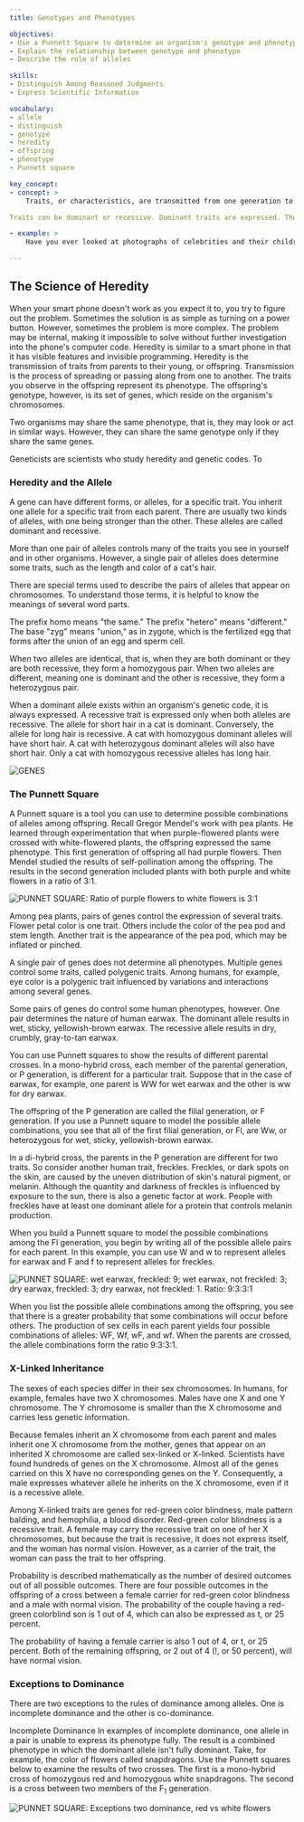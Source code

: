 ```yaml
---
title: Genotypes and Phenotypes

objectives:
- Use a Punnett Square to determine an organism's genotype and phenotype
- Explain the relationship between genotype and phenotype
- Describe the role of alleles

skills:
- Distinguish Among Reasoned Judgments
- Express Scientific Information

vocabulary:
- allele
- distinguish
- genotype
- heredity
- offspring
- phenotype
- Punnett square

key_concept:
- concept: >
    Traits, or characteristics, are transmitted from one generation to the next. This transmission is called heredity. The young. also called offspring, resemble their parents. However, there are also differences, or variations, between them. The traits we observe in an organism represent its phenotype. The genetic information underlying the phenotype is called the genotype.

Traits con be dominant or recessive. Dominant traits are expressed. They are the traits that you observe. Recessive traits may or may not be expressed, depending on other factors.

- example: >
    Have you ever looked at photographs of celebrities and their children and noticed a strong resemblance? Or perhaps you resemble someone in your family. An organism's traits, or characteristics, are passed from parents to their offspring on chromosomes. Chromosomes are threads of proteins and a substance coiled DNA. or deoxyribonucleic acid, which contains small sections called genes. Each gene lives in a specific spot on a chromosome. This spot is called a gene's locus. Different genes live at different loci. You con think of genes as computer code for specific traits.

---
```


## The Science of Heredity

When your smart phone doesn't work as you expect it to, you try to figure out the problem. Sometimes the solution is as simple as turning on a power button. However, sometimes the problem is more complex. The problem may be internal, making it impossible to solve without further investigation into the phone's computer code. Heredity is similar to a smart phone in that it has visible features and invisible programming. Heredity is the transmission of traits from parents to their young, or offspring. Transmission is the process of spreading or passing along from one to another. The traits you observe in the offspring represent its phenotype. The offspring's genotype, however, is its set of genes, which reside on the organism's chromosomes.

Two organisms may share the same phenotype, that is, they may look or act in similar ways. However, they can share the same genotype only if they share the same genes.

Geneticists are scientists who study heredity and genetic codes. To

### Heredity and the Allele

A gene can have different forms, or alleles, for a specific trait. You inherit one allele for a specific trait from each parent. There are usually two kinds of alleles, with one being stronger than the other. These alleles are called dominant and recessive.

More than one pair of alleles controls many of the traits you see in yourself and in other organisms. However, a single pair of alleles does determine some traits, such as the length and color of a cat's hair.

There are special terms used to describe the pairs of alleles that appear on chromosomes. To understand those terms, it is helpful to know the meanings of several word parts.

The prefix homo means "the same." The prefix "hetero" means "different." The base "zyg" means "union," as in zygote, which is the fertilized egg that forms after the union of an egg and sperm cell.

When two alleles are identical, that is, when they are both dominant or they are both recessive, they form a homozygous pair. When two alleles are different, meaning one is dominant and the other is recessive, they form a heterozygous pair. 

When a dominant allele exists within an organism's genetic code, it is always expressed. A recessive trait is expressed only when both alleles are recessive. The allele for short hair in a cat is dominant. Conversely, the allele for long hair is recessive. A cat with homozygous dominant alleles will have short hair. A cat with heterozygous dominant alleles will also have short hair. Only a cat with homozygous recessive alleles has long hair.

![GENES]()

### The Punnett Square

A Punnett square is a tool you can use to determine possible combinations of alleles among offspring. Recall Gregor Mendel's work with pea plants. He learned through experimentation that when purple-flowered plants were crossed with white-flowered plants, the offspring expressed the same phenotype. This first generation of offspring all had purple flowers. Then Mendel studied the results of self-pollination among the offspring. The results in the second generation included plants with both purple and white flowers in a ratio of 3:1.

![PUNNET SQUARE: Ratio of purple flowers to white flowers is 3:1]() 

Among pea plants, pairs of genes control the expression of several traits. Flower petal color is one trait. Others include the color of the pea pod and stem length. Another trait is the appearance of the pea pod, which may be inflated or pinched.

A single pair of genes does not determine all phenotypes. Multiple genes control some traits, called polygenic traits. Among humans, for example, eye color is a polygenic trait influenced by variations and interactions among several genes.

Some pairs of genes do control some human phenotypes, however. One pair determines the nature of human earwax. The dominant allele results in wet, sticky, yellowish-brown earwax. The recessive allele results in dry, crumbly, gray-to-tan earwax.

You can use Punnett squares to show the results of different parental crosses. In a mono-hybrid cross, each member of the parental generation, or P generation, is different for a particular trait. Suppose that in the case of earwax, for example, one parent is WW for wet earwax and the other is ww for dry earwax.

The offspring of the P generation are called the filial generation, or F generation. If you use a Punnett square to model the possible allele combinations, you see that all of the first filial generation, or Fl, are Ww, or heterozygous for wet, sticky, yellowish-brown earwax.

In a di-hybrid cross, the parents in the P generation are different for two traits. So consider another human trait, freckles. Freckles, or dark spots on the skin, are caused by the uneven distribution of skin's natural pigment, or melanin. Although the quantity and darkness of freckles is influenced by exposure to the sun, there is also a genetic factor at work. People with freckles have at least one dominant allele for a protein that controls melanin production.

When you build a Punnett square to model the possible combinations among the Fl generation, you begin by writing all of the possible allele pairs for each parent. In this example, you can use W and w to represent alleles for earwax and F and f to represent alleles for freckles.

![PUNNET SQUARE: wet earwax, freckled: 9; wet earwax, not freckled: 3; dry earwax, freckled: 3; dry earwax, not freckled: 1. Ratio: 9:3:3:1]()

When you list the possible allele combinations among the offspring, you see that there is a greater probability that some combinations will occur before others. The production of sex cells in each parent yields four possible combinations of alleles: WF, Wf, wF, and wf. When the parents are crossed, the allele combinations form the ratio 9:3:3:1.

### X-Linked Inheritance

The sexes of each species differ in their sex chromosomes. In humans, for example, females have two X chromosomes. Males have one X and one Y chromosome. The Y chromosome is smaller than the X chromosome and carries less genetic information.

Because females inherit an X chromosome from each parent and males inherit one X chromosome from the mother, genes that appear on an inherited X chromosome are called sex-linked or X-linked. Scientists have found hundreds of genes on the X chromosome. Almost all of the genes carried on this X have no corresponding genes on the Y. Consequently, a male expresses whatever allele he inherits on the X chromosome, even if it is a recessive allele.

Among X-linked traits are genes for red-green color blindness, male pattern balding, and hemophilia, a blood disorder. Red-green color blindness is a recessive trait. A female may carry the recessive trait on one of her X chromosomes, but because the trait is recessive, it does not express itself, and the woman has normal vision. However, as a carrier of the trait, the woman can pass the trait to her offspring.

Probability is described mathematically as the number of desired outcomes out of all possible outcomes. There are four possible outcomes in the offspring of a cross between a female carrier for red-green color blindness and a male with normal vision. The probability of the couple having a red-green colorblind son is 1 out of 4, which can also be expressed as t, or 25 percent.

The probability of having a female carrier is also 1 out of 4, or t, or 25 percent. Both of the remaining offspring, or 2 out of 4 (!, or 50 percent), will have normal vision.

### Exceptions to Dominance

There are two exceptions to the rules of dominance among alleles. One is incomplete dominance and the other is co-dominance.

Incomplete Dominance In examples of incomplete dominance, one allele in a pair is unable to express its phenotype fully. The result is a combined phenotype in which the dominant allele isn't fully dominant. Take, for example, the color of flowers called snapdragons. Use the Punnett squares below to examine the results of two crosses. The first is a mono-hybrid cross of homozygous red and homozygous white snapdragons. The second is a cross between two members of the F<sub>1</sub> generation.

![PUNNET SQUARE: Exceptions two dominance, red vs white flowers]()